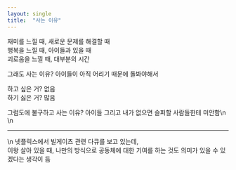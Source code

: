 ```yaml
---
layout: single
title:  "사는 이유"
---
```


재미를 느낄 때, 새로운 문제를 해결할 때   
행복을 느낄 때, 아이들과 있을 때   
괴로움을 느낄 때, 대부분의 시간   
   
그래도 사는 이유? 아이들이 아직 어리기 때문에 돌봐야해서   
   
하고 싶은 거? 없음    
하기 싫은 거? 많음   
  
그럼도에 불구하고 사는 이유? 아이들 그리고 내가 없으면 슬퍼할 사람들한테 미안함\n 
\n
* * * 
\n
넷플릭스에서 빌게이츠 관련 다큐를 보고 있는데,   
이왕 살아 있을 때, 나만의 방식으로 공동체에 대한 기여를 하는 것도 의미가 있을 수 있겠다는 생각이 듬   
